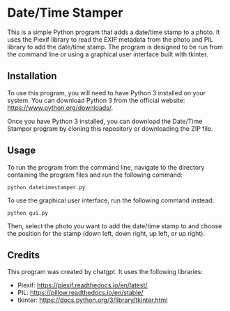 <!DOCTYPE html>
<html>
  <body>
    <h1>Date/Time Stamper</h1>
    <p>
      This is a simple Python program that adds a date/time stamp to a photo. It uses the Piexif library to read the EXIF metadata from the photo and PIL library to add the date/time stamp. The program is designed to be run from the command line or using a graphical user interface built with tkinter.
    </p>
    <h2>Installation</h2>
    <p>
      To use this program, you will need to have Python 3 installed on your system. You can download Python 3 from the official website: <a href="https://www.python.org/downloads/">https://www.python.org/downloads/</a>.
    </p>
    <p>
      Once you have Python 3 installed, you can download the Date/Time Stamper program by cloning this repository or downloading the ZIP file.
    </p>
    <h2>Usage</h2>
    <p>
      To run the program from the command line, navigate to the directory containing the program files and run the following command:
    </p>
    <pre><code>python datetimestamper.py</code></pre>
    <p>
      To use the graphical user interface, run the following command instead:
    </p>
    <pre><code>python gui.py</code></pre>
    <p>
      Then, select the photo you want to add the date/time stamp to and choose the position for the stamp (down left, down right, up left, or up right).
    </p>
    <h2>Credits</h2>
    <p>
      This program was created by chatgpt. It uses the following libraries:
    </p>
    <ul>
      <li>Piexif: <a href="https://piexif.readthedocs.io/en/latest/">https://piexif.readthedocs.io/en/latest/</a></li>
      <li>PIL: <a href="https://pillow.readthedocs.io/en/stable/">https://pillow.readthedocs.io/en/stable/</a></li>
      <li>tkinter: <a href="https://docs.python.org/3/library/tkinter.html">https://docs.python.org/3/library/tkinter.html</a></li>
    </ul>
  </body>
</html>

